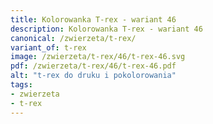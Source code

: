 ```yaml
---
title: Kolorowanka T-rex - wariant 46
description: Kolorowanka T-rex - wariant 46
canonical: /zwierzeta/t-rex/
variant_of: t-rex
image: /zwierzeta/t-rex/46/t-rex-46.svg
pdf: /zwierzeta/t-rex/46/t-rex-46.pdf
alt: "t-rex do druku i pokolorowania"
tags:
- zwierzeta
- t-rex
---
```

